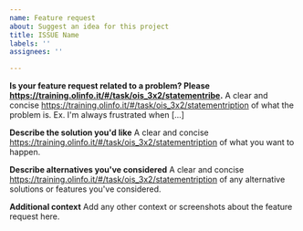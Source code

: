 ```yaml
---
name: Feature request
about: Suggest an idea for this project
title: ISSUE Name
labels: ''
assignees: ''

---
```


**Is your feature request related to a problem? Please https://training.olinfo.it/#/task/ois_3x2/statementribe.**
A clear and concise https://training.olinfo.it/#/task/ois_3x2/statementription of what the problem is. Ex. I'm always frustrated when [...]

**Describe the solution you'd like**
A clear and concise https://training.olinfo.it/#/task/ois_3x2/statementription of what you want to happen.

**Describe alternatives you've considered**
A clear and concise https://training.olinfo.it/#/task/ois_3x2/statementription of any alternative solutions or features you've considered.

**Additional context**
Add any other context or screenshots about the feature request here.
